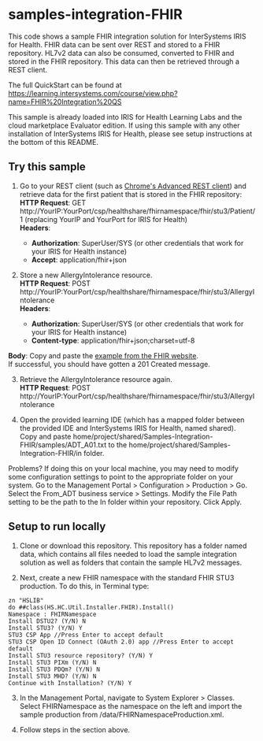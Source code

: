 # samples-integration-FHIR

This code shows a sample FHIR integration solution for InterSystems IRIS for Health. FHIR data can be sent over REST and stored to a FHIR repository. HL7v2 data can also be consumed, converted to FHIR and stored in the FHIR repository. This data can then be retrieved through a REST client.

The full QuickStart can be found at https://learning.intersystems.com/course/view.php?name=FHIR%20Integration%20QS

This sample is already loaded into IRIS for Health Learning Labs and the cloud marketplace Evaluator edition. If using this sample with any other installation of InterSystems IRIS for Health, please see setup instructions at the bottom of this README.


## Try this sample

1. Go to your REST client (such as [Chrome's Advanced REST client](https://chrome.google.com/webstore/detail/advanced-rest-client/hgmloofddffdnphfgcellkdfbfbjeloo?hl=en-US)) and retrieve data for the first patient that is stored in the FHIR repository:  
 **HTTP Request**: GET http://YourIP:YourPort/csp/healthshare/fhirnamespace/fhir/stu3/Patient/1    (replacing YourIP and YourPort for IRIS for Health)  
 **Headers**:   
    *  **Authorization**: SuperUser/SYS (or other credentials that work for your IRIS for Health instance)  
    *  **Accept**: application/fhir+json  
	
2. Store a new AllergyIntolerance resource.  
**HTTP Request**: POST  http://YourIP:YourPort/csp/healthshare/fhirnamespace/fhir/stu3/AllergyIntolerance  
**Headers**:  
    *  **Authorization**: SuperUser/SYS (or other credentials that work for your IRIS for Health instance)  
    *  **Content-type**: application/fhir+json;charset=utf-8

**Body**: Copy and paste the [example from the FHIR website](http://hl7.org/fhir/stu3/allergyintolerance-medication.json.html).  
If successful, you should have gotten a 201 Created message. 	

3. Retrieve the AllergyIntolerance resource again.    
**HTTP Request**: POST    http://YourIP:YourPort/csp/healthshare/fhirnamespace/fhir/stu3/AllergyIntolerance 

4. Open the provided learning IDE (which has a mapped folder between the provided IDE and InterSystems IRIS for Health, named shared).  
Copy and paste home/project/shared/Samples-Integration-FHIR/samples/ADT_A01.txt to the home/project/shared/Samples-Integration-FHIR/in folder.

Problems? If doing this on your local machine, you may need to modify some configuration settings to point to the appropriate folder on your system. Go to the Management Portal > Configuration > Production > Go. Select the From_ADT business service > Settings. Modify the File Path setting to be the path to the In folder within your repository. Click Apply.
 
## Setup to run locally

1. Clone or download this repository. This repository has a folder named data, which contains all files needed to load the sample integration solution as well as folders that contain the sample HL7v2 messages.

2. Next, create a new FHIR namespace with the standard FHIR STU3 production. To do this, in Terminal type:
~~~    
zn "HSLIB"  
do ##class(HS.HC.Util.Installer.FHIR).Install()  
Namespace : FHIRNamespace  
Install DSTU2? (Y/N) N  
Install STU3? (Y/N) Y  
STU3 CSP App //Press Enter to accept default  
STU3 CSP Open ID Connect (OAuth 2.0) app //Press Enter to accept default  
Install STU3 resource repository? (Y/N) Y  
Install STU3 PIXm (Y/N) N  
Install STU3 PDQm? (Y/N) N  
Install STU3 MHD? (Y/N) N  
Continue with Installation? (Y/N) Y
~~~

3. In the Management Portal, navigate to System Explorer > Classes. Select FHIRNamespace as the namespace on the left and import the sample production from /data/FHIRNamespaceProduction.xml.

4. Follow steps in the section above.

